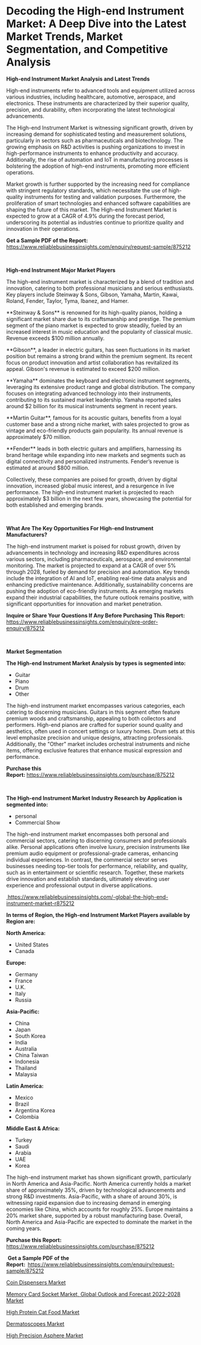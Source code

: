 <p><h1>Decoding the High-end Instrument Market: A Deep Dive into the Latest Market Trends, Market Segmentation, and Competitive Analysis</h1></p><p><strong>High-end Instrument Market Analysis and Latest Trends</strong></p>
<p><p>High-end instruments refer to advanced tools and equipment utilized across various industries, including healthcare, automotive, aerospace, and electronics. These instruments are characterized by their superior quality, precision, and durability, often incorporating the latest technological advancements.</p><p>The High-end Instrument Market is witnessing significant growth, driven by increasing demand for sophisticated testing and measurement solutions, particularly in sectors such as pharmaceuticals and biotechnology. The growing emphasis on R&D activities is pushing organizations to invest in high-performance instruments to enhance productivity and accuracy. Additionally, the rise of automation and IoT in manufacturing processes is bolstering the adoption of high-end instruments, promoting more efficient operations.</p><p>Market growth is further supported by the increasing need for compliance with stringent regulatory standards, which necessitate the use of high-quality instruments for testing and validation purposes. Furthermore, the proliferation of smart technologies and enhanced software capabilities are shaping the future of this market. The High-end Instrument Market is expected to grow at a CAGR of 4.9% during the forecast period, underscoring its potential as industries continue to prioritize quality and innovation in their operations.</p></p>
<p><strong>Get a Sample PDF of the Report:&nbsp;</strong> <a href="https://www.reliablebusinessinsights.com/enquiry/request-sample/875212">https://www.reliablebusinessinsights.com/enquiry/request-sample/875212</a></p>
<p>&nbsp;</p>
<p><strong>High-end Instrument Major Market Players</strong></p>
<p><p>The high-end instrument market is characterized by a blend of tradition and innovation, catering to both professional musicians and serious enthusiasts. Key players include Steinway & Sons, Gibson, Yamaha, Martin, Kawai, Roland, Fender, Taylor, Tyma, Ibanez, and Hamer.</p><p>**Steinway & Sons** is renowned for its high-quality pianos, holding a significant market share due to its craftsmanship and prestige. The premium segment of the piano market is expected to grow steadily, fueled by an increased interest in music education and the popularity of classical music. Revenue exceeds $100 million annually.</p><p>**Gibson**, a leader in electric guitars, has seen fluctuations in its market position but remains a strong brand within the premium segment. Its recent focus on product innovation and artist collaboration has revitalized its appeal. Gibson's revenue is estimated to exceed $200 million.</p><p>**Yamaha** dominates the keyboard and electronic instrument segments, leveraging its extensive product range and global distribution. The company focuses on integrating advanced technology into their instruments, contributing to its sustained market leadership. Yamaha reported sales around $2 billion for its musical instruments segment in recent years.</p><p>**Martin Guitar**, famous for its acoustic guitars, benefits from a loyal customer base and a strong niche market, with sales projected to grow as vintage and eco-friendly products gain popularity. Its annual revenue is approximately $70 million.</p><p>**Fender** leads in both electric guitars and amplifiers, harnessing its brand heritage while expanding into new markets and segments such as digital connectivity and personalized instruments. Fender’s revenue is estimated at around $800 million.</p><p>Collectively, these companies are poised for growth, driven by digital innovation, increased global music interest, and a resurgence in live performance. The high-end instrument market is projected to reach approximately $3 billion in the next few years, showcasing the potential for both established and emerging brands.</p></p>
<p>&nbsp;</p>
<p><strong>What Are The Key Opportunities For High-end Instrument Manufacturers?</strong></p>
<p><p>The high-end instrument market is poised for robust growth, driven by advancements in technology and increasing R&D expenditures across various sectors, including pharmaceuticals, aerospace, and environmental monitoring. The market is projected to expand at a CAGR of over 5% through 2028, fueled by demand for precision and automation. Key trends include the integration of AI and IoT, enabling real-time data analysis and enhancing predictive maintenance. Additionally, sustainability concerns are pushing the adoption of eco-friendly instruments. As emerging markets expand their industrial capabilities, the future outlook remains positive, with significant opportunities for innovation and market penetration.</p></p>
<p><strong>Inquire or Share Your Questions If Any Before Purchasing This Report:</strong> <a href="https://www.reliablebusinessinsights.com/enquiry/pre-order-enquiry/875212">https://www.reliablebusinessinsights.com/enquiry/pre-order-enquiry/875212</a></p>
<p>&nbsp;</p>
<p><strong>Market Segmentation</strong></p>
<p><strong>The High-end Instrument Market Analysis by types is segmented into:</strong></p>
<p><ul><li>Guitar</li><li>Piano</li><li>Drum</li><li>Other</li></ul></p>
<p><p>The high-end instrument market encompasses various categories, each catering to discerning musicians. Guitars in this segment often feature premium woods and craftsmanship, appealing to both collectors and performers. High-end pianos are crafted for superior sound quality and aesthetics, often used in concert settings or luxury homes. Drum sets at this level emphasize precision and unique designs, attracting professionals. Additionally, the "Other" market includes orchestral instruments and niche items, offering exclusive features that enhance musical expression and performance.</p></p>
<p><strong>Purchase this Report:&nbsp;</strong><a href="https://www.reliablebusinessinsights.com/purchase/875212">https://www.reliablebusinessinsights.com/purchase/875212</a></p>
<p>&nbsp;</p>
<p><strong>The High-end Instrument Market Industry Research by Application is segmented into:</strong></p>
<p><ul><li>personal</li><li>Commercial Show</li></ul></p>
<p><p>The high-end instrument market encompasses both personal and commercial sectors, catering to discerning consumers and professionals alike. Personal applications often involve luxury, precision instruments like premium audio equipment or professional-grade cameras, enhancing individual experiences. In contrast, the commercial sector serves businesses needing top-tier tools for performance, reliability, and quality, such as in entertainment or scientific research. Together, these markets drive innovation and establish standards, ultimately elevating user experience and professional output in diverse applications.</p></p>
<p><a href="https://www.reliablebusinessinsights.com/-global-the-high-end-instrument-market-r875212">&nbsp;https://www.reliablebusinessinsights.com/-global-the-high-end-instrument-market-r875212</a></p>
<p><strong>In terms of Region, the High-end Instrument Market Players available by Region are:</strong></p>
<p>
    <p> <strong> North America: </strong>
        <ul>
            <li>United States</li>
            <li>Canada</li>
        </ul>
        </p> 
    <p> <strong> Europe: </strong>
        <ul>
            <li>Germany</li>
            <li>France</li>
            <li>U.K.</li>
            <li>Italy</li>
            <li>Russia</li>
        </ul>
        </p> 
    <p> <strong> Asia-Pacific: </strong>
        <ul>
            <li>China</li>
            <li>Japan</li>
            <li>South Korea</li>
            <li>India</li>
            <li>Australia</li>
            <li>China Taiwan</li>
            <li>Indonesia</li>
            <li>Thailand</li>
            <li>Malaysia</li>
        </ul>
        </p> 
    <p> <strong> Latin America: </strong>
        <ul>
            <li>Mexico</li>
            <li>Brazil</li>
            <li>Argentina Korea</li>
            <li>Colombia</li>
        </ul>
        </p> 
    <p> <strong> Middle East & Africa: </strong>
        <ul>
            <li>Turkey</li>
            <li>Saudi</li>
            <li>Arabia</li>
            <li>UAE</li>
            <li>Korea</li>
        </ul>
    </p>
    </p>
<p><p>The high-end instrument market has shown significant growth, particularly in North America and Asia-Pacific. North America currently holds a market share of approximately 35%, driven by technological advancements and strong R&D investments. Asia-Pacific, with a share of around 30%, is witnessing rapid expansion due to increasing demand in emerging economies like China, which accounts for roughly 25%. Europe maintains a 20% market share, supported by a robust manufacturing base. Overall, North America and Asia-Pacific are expected to dominate the market in the coming years.</p></p>
<p><strong>Purchase this Report: </strong><a href="https://www.reliablebusinessinsights.com/purchase/875212">https://www.reliablebusinessinsights.com/purchase/875212</a></p>
<p>&nbsp;<strong>Get a Sample PDF of the Report:&nbsp;&nbsp;</strong><a href="https://www.reliablebusinessinsights.com/enquiry/request-sample/875212">https://www.reliablebusinessinsights.com/enquiry/request-sample/875212</a></p>
<p><strong></strong></p>
<p><p><a href="https://www.linkedin.com/pulse/coin-dispensers-market-trends-focusing-insight-forecast-analysis-ddlae?trackingId=FZVLGAzLRf2%2ByNQ2n%2F3cPg%3D%3D">Coin Dispensers Market</a></p><p><a href="https://medium.com/@karianerice/global-memory-card-socket-market-global-outlook-and-forecast-2022-2028-market-exploring-market-c583119f0279">Memory Card Socket Market, Global Outlook and Forecast 2022-2028 Market</a></p><p><a href="https://github.com/nicoletavirag/Market-Research-Report-List-5/blob/main/high-protein-cat-food-market.md">High Protein Cat Food Market</a></p><p><a href="https://issuu.com/reportprime-2/docs/dermatoscopes-market-size-2030.pptx_79db16ec9a253c">Dermatoscopes Market</a></p><p><a href="https://github.com/mauripalmi/Market-Research-Report-List-5/blob/main/high-precision-asphere-market.md">High Precision Asphere Market</a></p></p>